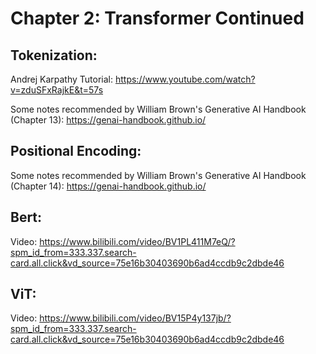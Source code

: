 # Chapter 2: Transformer Continued


## Tokenization:

Andrej Karpathy Tutorial: https://www.youtube.com/watch?v=zduSFxRajkE&t=57s

Some notes recommended by William Brown's Generative AI Handbook (Chapter 13): https://genai-handbook.github.io/

## Positional Encoding:

Some notes recommended by William Brown's Generative AI Handbook (Chapter 14): https://genai-handbook.github.io/

## Bert:

Video: https://www.bilibili.com/video/BV1PL411M7eQ/?spm_id_from=333.337.search-card.all.click&vd_source=75e16b30403690b6ad4ccdb9c2dbde46


## ViT:

Video: https://www.bilibili.com/video/BV15P4y137jb/?spm_id_from=333.337.search-card.all.click&vd_source=75e16b30403690b6ad4ccdb9c2dbde46


